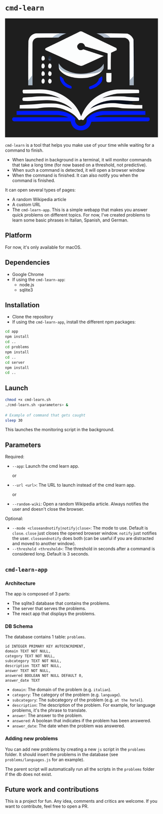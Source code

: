 # `cmd-learn`

![](/app/public/logo.png)

`cmd-learn` is a tool that helps you make use of your time while waiting for a command to finish.

- When launched in background in a terminal, it will monitor commands that take a long time (for now based on a threshold, not predictive).
- When such a command is detected, it will open a browser window
- When the command is finished. It can also notify you when the command is finished.

It can open several types of pages:

- A random Wikipedia article
- A custom URL
- The `cmd-learn-app`. This is a simple webapp that makes you answer quick problems on different topics. For now, I've created problems to learn some basic phrases in Italian, Spanish, and German.

## Platform

For now, it's only available for macOS.

## Dependencies

- Google Chrome
- If using the `cmd-learn-app`:
  - node.js
  - sqlite3

## Installation

- Clone the repository
- If using the `cmd-learn-app`, install the different npm packages:

```bash
cd app
npm install
cd ..
cd problems
npm install
cd ..
cd server
npm install
cd ..
```

## Launch

```bash
chmod +x cmd-learn.sh
./cmd-learn.sh <parameters> &

# Example of command that gets caught
sleep 30
```

This launches the monitoring script in the background.

## Parameters

Required:

- `--app`: Launch the cmd learn app.

  or

- `--url <url>`: The URL to launch instead of the cmd learn app.

  or

- `--random-wiki`: Open a random Wikipedia article. Always notifies the user and doesn't close the browser.

Optional:

- `--mode <closeandnotify|notify|close>`: The mode to use. Default is `close`. `close` just closes the opened browser window. `notify` just notifies the user. `closeandnotify` does both (can be useful if you are distracted and moved to another window).
- `--threshold <threshold>`: The threshold in seconds after a command is considered long. Default is 3 seconds.

## `cmd-learn-app`

### Architecture

The app is composed of 3 parts:

- The sqlite3 database that contains the problems.
- The server that serves the problems.
- The react app that displays the problems.

### DB Schema

The database contains 1 table: `problems`.

    id INTEGER PRIMARY KEY AUTOINCREMENT,
    domain TEXT NOT NULL,
    category TEXT NOT NULL,
    subcategory TEXT NOT NULL,
    description TEXT NOT NULL,
    answer TEXT NOT NULL,
    answered BOOLEAN NOT NULL DEFAULT 0,
    answer_date TEXT

- `domain`: The domain of the problem (e.g. `italian`).
- `category`: The category of the problem (e.g. `language`).
- `subcategory`: The subcategory of the problem (e.g. `at the hotel`).
- `description`: The description of the problem. For example, for language problems, it's the phrase to translate.
- `answer`: The answer to the problem.
- `answered`: A boolean that indicates if the problem has been answered.
- `answer_date`: The date when the problem was answered.

### Adding new problems

You can add new problems by creating a new `js` script in the `problems` folder. It should insert the problems in the database (see `problems/languages.js` for an example).

The parent script will automatically run all the scripts in the `problems` folder if the db does not exist.

## Future work and contributions

This is a project for fun. Any idea, comments and critics are welcome. If you want to contribute, feel free to open a PR.
